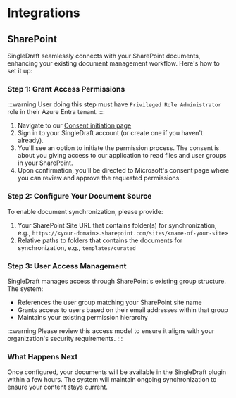 # Integrations

## SharePoint

SingleDraft seamlessly connects with your SharePoint documents, enhancing your
existing document management workflow. Here's how to set it up:

### Step 1: Grant Access Permissions

:::warning
User doing this step must have `Privileged Role Administrator` role in
their Azure Entra tenant.
:::

1. Navigate to our [Consent initiation page](https://sp.singledraft.ai)
1. Sign in to your SingleDraft account (or create one if you haven't already).
1. You'll see an option to initiate the permission process. The consent is about
   you giving access to our application to read files and user groups
   in your SharePoint.
1. Upon confirmation, you'll be directed to Microsoft's consent page where you can
   review and approve the requested permissions.

### Step 2: Configure Your Document Source

To enable document synchronization, please provide:

1. Your SharePoint Site URL that contains folder(s) for synchronization, e.g.,
   `https://<your-domain>.sharepoint.com/sites/<name-of-your-site>`
1. Relative paths to folders that contains the documents for synchronization, e.g.,
   `templates/curated`

### Step 3: User Access Management

SingleDraft manages access through SharePoint's existing group structure. The system:

- References the user group matching your SharePoint site name
- Grants access to users based on their email addresses within that group
- Maintains your existing permission hierarchy

:::warning
Please review this access model to ensure it aligns with your organization's
security requirements.
:::

### What Happens Next
Once configured, your documents will be available in the SingleDraft plugin within
a few hours. The system will maintain ongoing synchronization to ensure your
content stays current.
